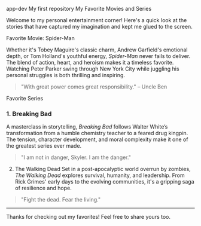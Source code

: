  app-dev
My first repository
My Favorite Movies and Series

Welcome to my personal entertainment corner! Here's a quick look at the stories that have captured my imagination and kept me glued to the screen.

 Favorite Movie: Spider-Man

Whether it's Tobey Maguire's classic charm, Andrew Garfield's emotional depth, or Tom Holland's youthful energy, *Spider-Man* never fails to deliver. The blend of action, heart, and heroism makes it a timeless favorite. Watching Peter Parker swing through New York City while juggling his personal struggles is both thrilling and inspiring.

> "With great power comes great responsibility." – Uncle Ben

Favorite Series

### 1. Breaking Bad
A masterclass in storytelling, *Breaking Bad* follows Walter White’s transformation from a humble chemistry teacher to a feared drug kingpin. The tension, character development, and moral complexity make it one of the greatest series ever made.

> "I am not in danger, Skyler. I am the danger."

 2. The Walking Dead
Set in a post-apocalyptic world overrun by zombies, *The Walking Dead* explores survival, humanity, and leadership. From Rick Grimes' early days to the evolving communities, it's a gripping saga of resilience and hope.

> "Fight the dead. Fear the living."

---

Thanks for checking out my favorites! Feel free to share yours too.
